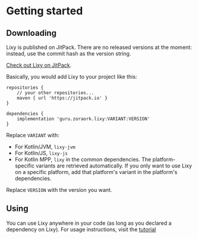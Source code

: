 # Getting started

## Downloading

Lixy is published on JitPack. There are no released versions at the moment: instead, use the commit hash as the version string.

[Check out Lixy on JitPack](https://jitpack.io/#guru.zoroark/lixy).

Basically, you would add Lixy to your project like this:

```
repositories {
    // your other repositories...
    maven { url 'https://jitpack.io' }
}

dependencies {
    implementation 'guru.zoraork.lixy:VARIANT:VERSION'
}
```

Replace `VARIANT` with:

- For Kotlin/JVM, `lixy-jvm`
- For Kotlin/JS, `lixy-js`
- For Kotlin MPP, `lixy` in the common dependencies. The platform-specific variants are retrieved automatically. If you only want to use Lixy on  a specific platform, add that platform's variant in the platform's dependencies.

Replace `VERSION` with the version you want.

## Using

You can use Lixy anywhere in your code (as long as you declared a dependency on
Lixy). For usage instructions, visit the [tutorial](tutorial)